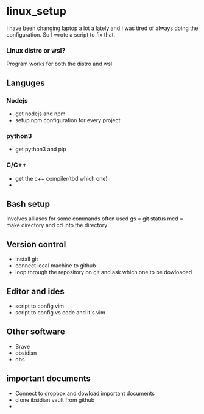 # linux_setup
I have been changing laptop a lot a lately and I was tired of always doing the configuration. So I wrote a script to fix that.

### Linux distro or wsl?
Program works for both the distro and wsl

## Languges
### Nodejs
- get nodejs and npm 
- setup npm configuration for every project 

### python3
- get python3 and pip 

### C/C++
- get the c++ compiler(tbd which one)
- 

## Bash setup
Involves alliases for some commands often used 
gs = git status
mcd = make directory and cd into the directory

## Version control
- Install git
- connect local machine to github
- loop through the repository on git and ask which one to be dowloaded

## Editor and ides
- script to config vim 
- script to config vs code and it's vim

## Other software
- Brave
- obsidian
- obs

## important documents
- Connect to dropbox and dowload important documents
- clone ibsidian vault from github
- 


